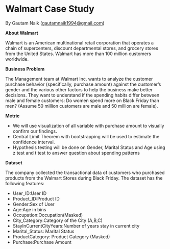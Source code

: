 # Walmart Case Study

By Gautam Naik (gautamnaik1994@gmail.com)  

**About Walmart**

Walmart is an American multinational retail corporation that operates a chain of supercenters, discount departmental stores, and grocery stores from the United States. Walmart has more than 100 million customers worldwide.

  
**Business Problem**

The Management team at Walmart Inc. wants to analyze the customer purchase behavior (specifically, purchase amount) against the 
customer’s gender and the various other factors to help the business make better decisions. They want to understand if the spending 
habits differ between male and female customers: Do women spend more on Black Friday than men? (Assume 50 million customers are male 
and 50 million are female).

**Metric**

- We will use visualization of all variable with purchase amount to visually confirm our findings.
- Central Limit Theorem with bootstrapping will be used to estimate the confidence interval.
- Hypothesis testing will be done on Gender, Marital Status and Age using z test and t test to answer question about spending patterns

  
**Dataset**

The company collected the transactional data of customers who purchased products from the Walmart Stores during Black Friday. 
The dataset has the following features:  

- User\_ID:User ID  
- Product\_ID:Product ID  
- Gender:Sex of User  
- Age:Age in bins  
- Occupation:Occupation(Masked)  
- City\_Category:Category of the City (A,B,C)  
- StayInCurrentCityYears:Number of years stay in current city  
- Marital\_Status: Marital Status  
- ProductCategory: Product Category (Masked)  
- Purchase:Purchase Amount  


